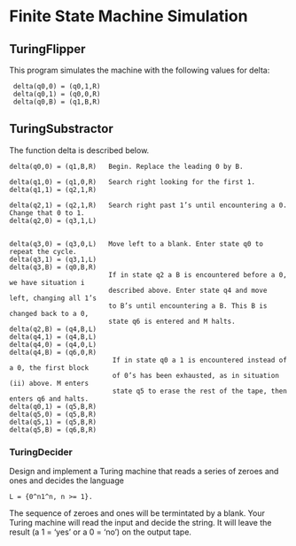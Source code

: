 # Finite State Machine Simulation
## TuringFlipper
This program simulates the machine with the following values for delta:
```
 delta(q0,0) = (q0,1,R)    
 delta(q0,1) = (q0,0,R)  
 delta(q0,B) = (q1,B,R)  
```
## TuringSubstractor
The function delta is described below.
```
delta(q0,0) = (q1,B,R)   Begin. Replace the leading 0 by B.

delta(q1,0) = (q1,0,R)   Search right looking for the first 1.
delta(q1,1) = (q2,1,R)

delta(q2,1) = (q2,1,R)   Search right past 1’s until encountering a 0. Change that 0 to 1.
delta(q2,0) = (q3,1,L)


delta(q3,0) = (q3,0,L)   Move left to a blank. Enter state q0 to repeat the cycle.
delta(q3,1) = (q3,1,L)   
delta(q3,B) = (q0,B,R)
                         If in state q2 a B is encountered before a 0, we have situation i 
                         described above. Enter state q4 and move left, changing all 1’s 
                         to B’s until encountering a B. This B is changed back to a 0, 
                         state q6 is entered and M halts.
delta(q2,B) = (q4,B,L)   
delta(q4,1) = (q4,B,L)
delta(q4,0) = (q4,0,L)
delta(q4,B) = (q6,0,R)
                          If in state q0 a 1 is encountered instead of a 0, the first block 
                          of 0’s has been exhausted, as in situation (ii) above. M enters 
                          state q5 to erase the rest of the tape, then enters q6 and halts. 
delta(q0,1) = (q5,B,R)   
delta(q5,0) = (q5,B,R)
delta(q5,1) = (q5,B,R)
delta(q5,B) = (q6,B,R)
```
### TuringDecider
Design and implement a Turing machine that reads a series of zeroes and ones and decides the language 
```
L = {0^n1^n, n >= 1}. 
```
The sequence of zeroes and ones will be termintated by a blank. Your Turing machine will read the input and decide the string. 
It will leave the result (a 1 = ‘yes’ or a 0 = ‘no’) on the output tape. 
